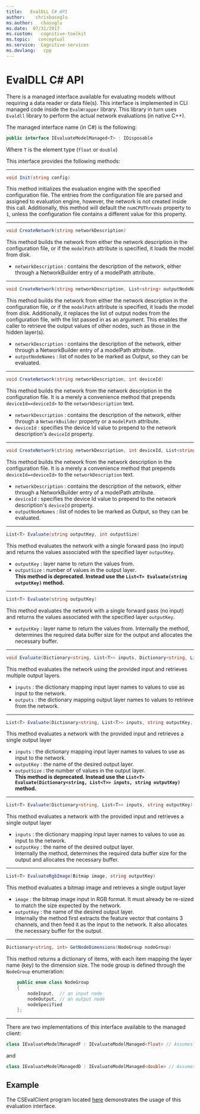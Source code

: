 ```yaml
---
title:   EvalDLL C# API
author:    chrisbasoglu
ms.author:   cbasoglu
ms.date:  07/31/2017
ms.custom:   cognitive-toolkit
ms.topic:   conceptual
ms.service:  Cognitive-services
ms.devlang:   cpp
---
```


# EvalDLL C# API

There is a managed interface available for evaluating models without requiring a data reader or data file(s). This interface is implemented in CLI managed code inside the `EvalWrapper` library. This library in turn uses `Evaldll` library to perform the actual network evaluations (in native C++).

The managed interface name (in C#) is the following:  
```cs
public interface IEvaluateModelManaged<T> : IDisposable
```
Where `T` is the element type (`float` or `double`)

This interface provides the following methods:    
***
```cs
void Init(string config)
```
This method initializes the evaluation engine with the specified configuration file. The entries from the configuration file are parsed and assigned to evaluation engine, however, the network is not created inside this call. Additionally, this method will default the `numCPUThreads` property to `1`, unless the configuration file contains a different value for this property.

***

```cs
void CreateNetwork(string networkDescription)
```
This method builds the network from either the network description in the configuration file, or if the `modelPath` attribute is specified, it loads the model from disk.    
* `networkDescription` : contains the description of the network, either through a NetworkBuilder entry of a modelPath attribute.

***

```cs
void CreateNetwork(string networkDescription, List<string> outputNodeNames)
```
This method builds the network from either the network description in the configuration file, or if the `modelPath` attribute is specified, it loads the model from disk. Additionally, it replaces the list of output nodes from the configuration file, with the list passed in as an argument. This enables the caller to retrieve the output values of other nodes, such as those in the hidden layer(s).   
* `networkDescription` : contains the description of the network, either through a NetworkBuilder entry of a modelPath attribute.
* `outputNodeNames`    : list of nodes to be marked as Output, so they can be evaluated.

***

```cs
void CreateNetwork(string networkDescription, int deviceId)
```
This method builds the network from the network description in the configuration file. It is a merely a convenience method that prepends `deviceId=<deviceId>` to the `networkDescription` text.
* `networkDescription` : contains the description of the network, either through a `NetworkBuilder` property or a `modelPath` attribute.
* `deviceId`           : specifies the device Id value to prepend to the network description's `deviceId` property.

***

```cs
void CreateNetwork(string networkDescription, int deviceId, List<string> outputNodeNames)
```
This method builds the network from the network description in the configuration file. It is a merely a convenience method that prepends `deviceId=<deviceId>` to the `networkDescription` text.
* `networkDescription` : contains the description of the network, either through a NetworkBuilder entry of a modelPath attribute.
* `deviceId`           : specifies the device Id value to prepend to the network description's `deviceId` property.
* `outputNodeNames`    : list of nodes to be marked as Output, so they can be evaluated.

***

```cs
List<T> Evaluate(string outputKey, int outputSize)
```
This method evaluates the network with a single forward pass (no input) and returns the values associated with the specified layer `outputKey`.    
* `outputKey`  : layer name to return the values from.    
* `outputSize` : number of values in the output layer.  
**This method is deprecated. Instead use the `List<T> Evaluate(string outputKey)` method.**  

***

```cs
List<T> Evaluate(string outputKey)
```
This method evaluates the network with a single forward pass (no input) and returns the values associated with the specified layer `outputKey`.    
* `outputKey`  : layer name to return the values from.
Internally the method, determines the required data buffer size for the output and allocates the necessary buffer.

***

```cs
void Evaluate(Dictionary<string, List<T>> inputs, Dictionary<string, List<T>> outputs)
```
This method evaluates the network using the provided input and retrieves multiple output layers.    
* `inputs`  : the dictionary mapping input layer names to values to use as input to the network.    
* `outputs` : the dictionary mapping output layer names to values to retrieve from the network.    

***

```cs
List<T> Evaluate(Dictionary<string, List<T>> inputs, string outputKey, int outputSize)
```
This method evaluates a network with the provided input and retrieves a single output layer
* `inputs`     : the dictionary mapping input layer names to values to use as input to the network.      
* `outputKey`  : the name of the desired output layer.    
* `outputSize` : the number of values in the output layer.  
**This method is deprecated. Instead use the `List<T> Evaluate(Dictionary<string, List<T>> inputs, string outputKey)` method.**    

***

```cs
List<T> Evaluate(Dictionary<string, List<T>> inputs, string outputKey)
```
This method evaluates a network with the provided input and retrieves a single output layer
* `inputs`     : the dictionary mapping input layer names to values to use as input to the network.      
* `outputKey`  : the name of the desired output layer.    
Internally the method, determines the required data buffer size for the output and allocates the necessary buffer.

***

```cs
List<T> EvaluateRgbImage(Bitmap image, string outputKey)
```
This method evaluates a bitmap image and retrieves a single output layer
* `image`     : the bitmap image input in RGB format. It must already be re-sized to match the size expected by the network.      
* `outputKey` : the name of the desired output layer.    
Internally the method first extracts the feature vector that contains 3 channels, and then feed it as the input to the network. It also allocates the necessary buffer for the output.

***

```cs
Dictionary<string, int> GetNodeDimensions(NodeGroup nodeGroup)
```
This method returns a dictionary of items, with each item mapping the layer name (key) to the dimension size. The node group is defined through the `NodeGroup` enumeration:
```cs
    public enum class NodeGroup     
    {      
        nodeInput,  // an input node     
        nodeOutput, // an output node     
        nodeSpecified     
    };
```

***

There are two implementations of this interface available to the managed client:
```cs
class IEvaluateModelManagedF : IEvaluateModelManaged<float> // Assumes data elements of type float
```
and
```cs
class IEvaluateModelManagedD : IEvaluateModelManaged<double> // Assumes data elements of type double
```

## Example
The CSEvalClient program located [here](https://github.com/Microsoft/CNTK/tree/release/2.3/Examples/Evaluation/LegacyEvalDll/CSEvalClient) demonstrates the usage of this evaluation interface.
